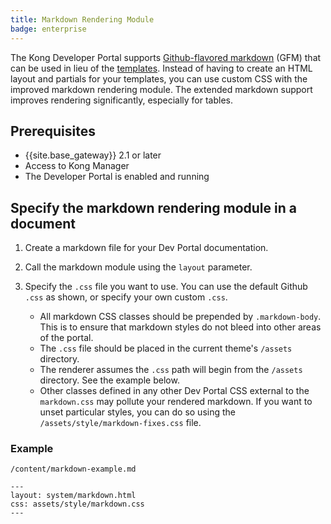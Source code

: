 ```yaml
---
title: Markdown Rendering Module
badge: enterprise
---
```


The Kong Developer Portal supports
[Github-flavored markdown](https://github.github.com/gfm/) (GFM) that can be
used in lieu of the [templates](/gateway/{{page.kong_version}}/developer-portal/working-with-templates). Instead of having to
create an HTML layout and partials for your templates, you can use custom CSS
with the improved markdown rendering module. The extended markdown support
improves rendering significantly, especially for tables.

## Prerequisites

* {{site.base_gateway}} 2.1 or later
* Access to Kong Manager
* The Developer Portal is enabled and running

## Specify the markdown rendering module in a document

1. Create a markdown file for your Dev Portal documentation.
2. Call the markdown module using the `layout` parameter.
3. Specify the `.css` file you want to use. You can use the default Github `.css` as shown, or specify your own custom `.css`.

   - All markdown CSS classes should be prepended by `.markdown-body`.  This is
     to ensure that markdown styles do not bleed into other areas of the portal.
   - The `.css` file should be placed in the current theme's `/assets` directory.
   - The renderer assumes the `.css` path will begin from the `/assets`
     directory. See the example below.
   - Other classes defined in any other Dev Portal CSS external to the
     `markdown.css` may pollute your rendered markdown. If you want to unset
     particular styles, you can do so using the
     `/assets/style/markdown-fixes.css` file.

### Example

`/content/markdown-example.md`

```
---
layout: system/markdown.html
css: assets/style/markdown.css
---
```

